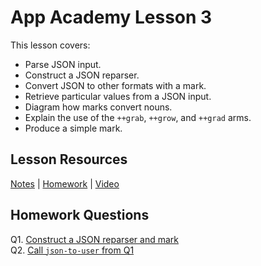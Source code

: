 # App Academy Lesson 3
This lesson covers:
- Parse JSON input.
- Construct a JSON reparser.
- Convert JSON to other formats with a mark.
- Retrieve particular values from a JSON input.
- Diagram how marks convert nouns.
- Explain the use of the `++grab`, `++grow`, and `++grad` arms.
- Produce a simple mark.

## Lesson Resources
[Notes](https://github.com/hoon-school/app-school-2023.8/blob/master/aa3.md) | [Homework](https://docs.google.com/forms/d/e/1FAIpQLScZj_t5Y8ERjMHts-LGgm6wAmAQvJ98oCYqmFstmbEpxBUm7g/viewform) | [Video](https://www.youtube.com/watch?v=HH7J1qIhzuY)

## Homework Questions
Q1. [Construct a JSON reparser and mark](./hw3/q01.hoon)  
Q2. [Call `json-to-user` from Q1](./hw3/q02.hoon)

